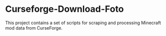 # Curseforge-Download-Foto
This project contains a set of scripts for scraping and processing Minecraft mod data from CurseForge.
